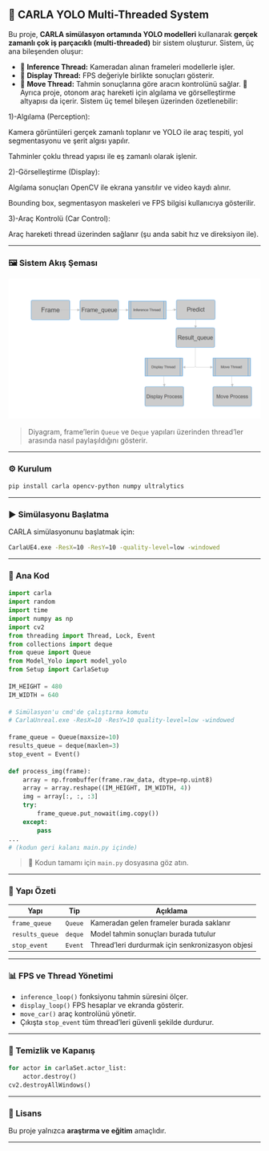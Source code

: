 
## 🧠 CARLA YOLO Multi-Threaded System

Bu proje, **CARLA simülasyon ortamında YOLO modelleri** kullanarak **gerçek zamanlı çok iş parçacıklı (multi-threaded)** bir sistem oluşturur.
Sistem, üç ana bileşenden oluşur:

* 🧩 **Inference Thread:** Kameradan alınan frameleri modellerle işler.
* 🎥 **Display Thread:** FPS değeriyle birlikte sonuçları gösterir.
* 🚗 **Move Thread:** Tahmin sonuçlarına göre aracın kontrolünü sağlar.
🔹 Ayrıca proje, otonom araç hareketi için algılama ve görselleştirme altyapısı da içerir.
Sistem üç temel bileşen üzerinden özetlenebilir:

1)-Algılama (Perception):

Kamera görüntüleri gerçek zamanlı toplanır ve YOLO ile araç tespiti, yol segmentasyonu ve şerit algısı yapılır.

Tahminler çoklu thread yapısı ile eş zamanlı olarak işlenir.

2)-Görselleştirme (Display):

Algılama sonuçları OpenCV ile ekrana yansıtılır ve video kaydı alınır.

Bounding box, segmentasyon maskeleri ve FPS bilgisi kullanıcıya gösterilir.

3)-Araç Kontrolü (Car Control):

Araç hareketi thread üzerinden sağlanır (şu anda sabit hız ve direksiyon ile).




---

### 🖼️ Sistem Akış Şeması

![Frame Chart](chart.png)

> Diyagram, frame’lerin `Queue` ve `Deque` yapıları üzerinden thread’ler arasında nasıl paylaşıldığını gösterir.

---

### ⚙️ Kurulum

```bash
pip install carla opencv-python numpy ultralytics
```

---

### ▶️ Simülasyonu Başlatma

CARLA simülasyonunu başlatmak için:

```bash
CarlaUE4.exe -ResX=10 -ResY=10 -quality-level=low -windowed
```

---

### 🚀 Ana Kod

```python
import carla
import random
import time
import numpy as np
import cv2
from threading import Thread, Lock, Event
from collections import deque
from queue import Queue
from Model_Yolo import model_yolo
from Setup import CarlaSetup

IM_HEIGHT = 480
IM_WIDTH = 640

# Simülasyon'u cmd'de çalıştırma komutu 
# CarlaUnreal.exe -ResX=10 -ResY=10 quality-level=low -windowed

frame_queue = Queue(maxsize=10)
results_queue = deque(maxlen=3)
stop_event = Event()

def process_img(frame):
    array = np.frombuffer(frame.raw_data, dtype=np.uint8)
    array = array.reshape((IM_HEIGHT, IM_WIDTH, 4))
    img = array[:, :, :3]
    try:
        frame_queue.put_nowait(img.copy())
    except:
        pass
...
# (kodun geri kalanı main.py içinde)
```

> 📌 Kodun tamamı için `main.py` dosyasına göz atın.

---

### 🧩 Yapı Özeti

| Yapı            | Tip     | Açıklama                                         |
| --------------- | ------- | ------------------------------------------------ |
| `frame_queue`   | `Queue` | Kameradan gelen frameler burada saklanır         |
| `results_queue` | `deque` | Model tahmin sonuçları burada tutulur            |
| `stop_event`    | `Event` | Thread’leri durdurmak için senkronizasyon objesi |

---

### 📊 FPS ve Thread Yönetimi

* `inference_loop()` fonksiyonu tahmin süresini ölçer.
* `display_loop()` FPS hesaplar ve ekranda gösterir.
* `move_car()` araç kontrolünü yönetir.
* Çıkışta `stop_event` tüm thread’leri güvenli şekilde durdurur.

---



### 🧹 Temizlik ve Kapanış

```python
for actor in carlaSet.actor_list:
    actor.destroy()
cv2.destroyAllWindows()
```

---

### 📄 Lisans

Bu proje yalnızca **araştırma ve eğitim** amaçlıdır.

---


